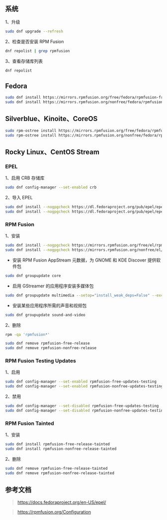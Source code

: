 ## 系统

1、升级

```sh
sudo dnf upgrade --refresh
```

2、检查是否安装 RPM Fusion

```sh
dnf repolist | grep rpmfusion
```

3、查看存储库列表

```sh
dnf repolist
```

## Fedora

```sh
sudo dnf install https://mirrors.rpmfusion.org/free/fedora/rpmfusion-free-release-$(rpm -E %fedora).noarch.rpm
sudo dnf install https://mirrors.rpmfusion.org/nonfree/fedora/rpmfusion-nonfree-release-$(rpm -E %fedora).noarch.rpm
```

## Silverblue、Kinoite、CoreOS

```sh
sudo rpm-ostree install https://mirrors.rpmfusion.org/free/fedora/rpmfusion-free-release-$(rpm -E %fedora).noarch.rpm
sudo rpm-ostree install https://mirrors.rpmfusion.org/nonfree/fedora/rpmfusion-nonfree-release-$(rpm -E %fedora).noarch.rpm
```

## Rocky Linux、CentOS Stream

### EPEL

1、启用 CRB 存储库

```sh
sudo dnf config-manager --set-enabled crb
```

2、导入 EPEL

```sh
sudo dnf install --nogpgcheck https://dl.fedoraproject.org/pub/epel/epel-release-latest-$(rpm -E %rhel).noarch.rpm
sudo dnf install --nogpgcheck https://dl.fedoraproject.org/pub/epel/epel-next-release-latest-$(rpm -E %rhel).noarch.rpm
```

### RPM Fusion

1、安装

```sh
sudo dnf install --nogpgcheck https://mirrors.rpmfusion.org/free/el/rpmfusion-free-release-$(rpm -E %rhel).noarch.rpm
sudo dnf install --nogpgcheck https://mirrors.rpmfusion.org/nonfree/el/rpmfusion-nonfree-release-$(rpm -E %rhel).noarch.rpm
```

- 安装 RPM Fusion AppStream 元数据，为 GNOME 和 KDE Discover 提供软件包

```sh
sudo dnf groupupdate core
```

- 启用 GStreamer 的应用程序安装多媒体包

```sh
sudo dnf groupupdate multimedia --setop="install_weak_deps=False" --exclude=PackageKit-gstreamer-plugin
```

- 安装某些应用程序所需的声音和视频包

```sh
sudo dnf groupupdate sound-and-video
```

2、删除

```sh
rpm -qa 'rpmfusion*'
```

```sh
sudo dnf remove rpmfusion-free-release
sudo dnf remove rpmfusion-nonfree-release
```

### RPM Fusion Testing Updates

1、启用

```sh
sudo dnf config-manager --set-enabled rpmfusion-free-updates-testing
sudo dnf config-manager --set-enabled rpmfusion-nonfree-updates-testing
```

2、禁用

```sh
sudo dnf config-manager --set-disabled rpmfusion-free-updates-testing
sudo dnf config-manager --set-disabled rpmfusion-nonfree-updates-testing
```

### RPM Fusion Tainted

1、安装

```sh
sudo dnf install rpmfusion-free-release-tainted
sudo dnf install rpmfusion-nonfree-release-tainted
```

2、删除

```sh
sudo dnf remove rpmfusion-free-release-tainted
sudo dnf remove rpmfusion-nonfree-release-tainted
```

## 参考文档

> https://docs.fedoraproject.org/en-US/epel/

> https://rpmfusion.org/Configuration
